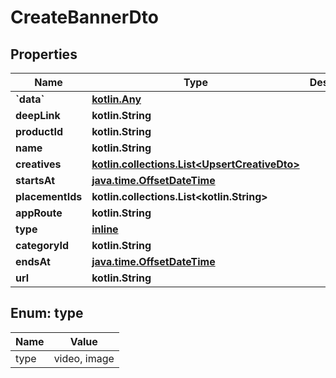 
# CreateBannerDto

## Properties
Name | Type | Description | Notes
------------ | ------------- | ------------- | -------------
**&#x60;data&#x60;** | [**kotlin.Any**](.md) |  | 
**deepLink** | **kotlin.String** |  | 
**productId** | **kotlin.String** |  | 
**name** | **kotlin.String** |  | 
**creatives** | [**kotlin.collections.List&lt;UpsertCreativeDto&gt;**](UpsertCreativeDto.md) |  | 
**startsAt** | [**java.time.OffsetDateTime**](java.time.OffsetDateTime.md) |  | 
**placementIds** | **kotlin.collections.List&lt;kotlin.String&gt;** |  | 
**appRoute** | **kotlin.String** |  | 
**type** | [**inline**](#Type) |  | 
**categoryId** | **kotlin.String** |  | 
**endsAt** | [**java.time.OffsetDateTime**](java.time.OffsetDateTime.md) |  |  [optional]
**url** | **kotlin.String** |  |  [optional]


<a id="Type"></a>
## Enum: type
Name | Value
---- | -----
type | video, image



